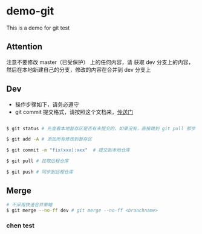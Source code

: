 # demo-git
This is a demo for git test


## Attention

注意不要修改 master（已受保护） 上的任何内容，请 获取 dev 分支上的内容，然后在本地新建自己的分支，修改的内容在合并到 dev 分支上

## Dev

- 操作步骤如下，请务必遵守
- git commit 提交格式，请按照这个文档来，[传送门](https://github.com/C-FED/base-common-tools/blob/master/development-specification/git-commit.md#commit-message-%E7%9A%84%E6%A0%BC%E5%BC%8F)

```bash

$ git status # 先查看本地暂存区是否有未提交的，如果没有，直接跳到 git pull 那步

$ git add -A # 添加所有修改到暂存区

$ git commit -m "fix(xxx):xxx"  # 提交到本地仓库   

$ git pull # 拉取远程仓库

$ git push # 同步到远程仓库


```


## Merge

```bash
# 不采用快速合并策略
$ git merge --no-ff dev # git merge --no-ff <branchname>

```

### chen test
